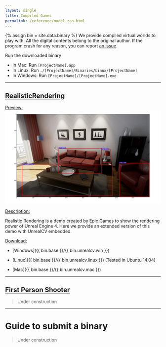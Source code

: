 ```yaml
---
layout: single
title: Compiled Games
permalink: /reference/model_zoo.html
---
```

{% assign bin = site.data.binary %}
We provide compiled virtual worlds to play with. All the digital contents belong to the original author. If the program crash for any reason, you can report [an issue](https://github.com/unrealcv/unrealcv/issues).
<!-- add more formal license information -->

<!-- The community maintained games will be hosted in the [github wiki page](http://). -->

Run the downloaded binary

- In Mac: Run `[ProjectName].app`
- In Linux: Run `./[ProjectName]/Binaries/Linux/[ProjectName]`
- In Windows: Run `[ProjectName]/[ProjectName].exe`

---

## [RealisticRendering](https://docs.unrealengine.com/latest/INT/Resources/Showcases/RealisticRendering/)
<div id="realistic_rendering"></div>

<u>Preview:</u>
![teaser](/images/realistic_rendering.png)

<u>Description:</u>

Realistic Rendering is a demo created by Epic Games to show the rendering power of Unreal Engine 4. Here we provide an extended version of this demo with UnrealCV embedded.

<u>Download:</u>

- [Windows]({{ bin.base }}/{{ bin.unrealcv.win }})

- [Linux]({{ bin.base }}/{{ bin.unrealcv.linux }}) (Tested in Ubuntu 14.04)

- [Mac]({{ bin.base }}/{{ bin.unrealcv.mac }})

---

## [First Person Shooter]()

<blockquote>
Under construction
</blockquote>

---

# Guide to submit a binary

<blockquote>
Under construction
</blockquote>

